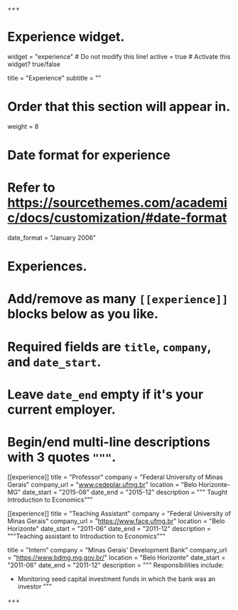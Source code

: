 +++
# Experience widget.
widget = "experience"  # Do not modify this line!
active = true  # Activate this widget? true/false

title = "Experience"
subtitle = ""

# Order that this section will appear in.
weight = 8

# Date format for experience
#   Refer to https://sourcethemes.com/academic/docs/customization/#date-format
date_format = "January 2006"

# Experiences.
#   Add/remove as many `[[experience]]` blocks below as you like.
#   Required fields are `title`, `company`, and `date_start`.
#   Leave `date_end` empty if it's your current employer.
#   Begin/end multi-line descriptions with 3 quotes `"""`.
[[experience]]
  title = "Professor"
  company = "Federal University of Minas Gerais"
  company_url = "www.cedeplar.ufmg.br"
  location = "Belo Horizonte-MG"
  date_start = "2015-08"
  date_end = "2015-12"
  description = """ Taught Introduction to Economics"""

[[experience]]
  title = "Teaching Assistant"
  company = "Federal University of Minas Gerais"
  company_url = "https://www.face.ufmg.br"
  location = "Belo Horizonte"
  date_start = "2011-06"
  date_end = "2011-12"
  description = """Teaching assistant to Introduction to Economics"""
  
  title = "Intern"
  company = "Minas Gerais' Development Bank"
  company_url = "https://www.bdmg.mg.gov.br/"
  location = "Belo Horizonte"
  date_start = "2011-06"
  date_end = "2011-12"
  description = """ 
  Responsibilities include:
  
  * Monitoring seed capital investment funds in which the bank was an investor
  """

+++
